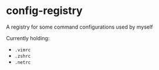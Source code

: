 # config-registry
A registry for some command configurations used by myself

Currently holding:
+ `.vimrc`
+ `.zshrc`
+ `.netrc`
